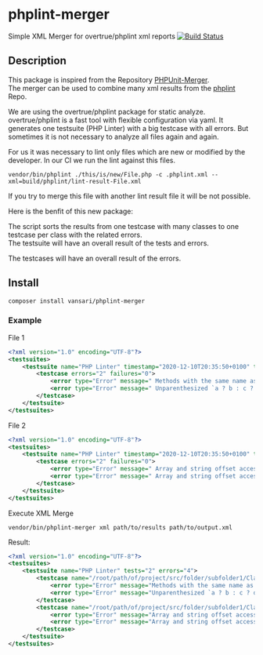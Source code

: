 # phplint-merger
Simple XML Merger for overtrue/phplint xml reports
[![Build Status](https://travis-ci.com/vansari/phplint-merger.svg?branch=main)](https://travis-ci.com/vansari/phplint-merger)

## Description

This package is inspired from the Repository [PHPUnit-Merger](https://github.com/Nimut/phpunit-merger).  
The merger can be used to combine many xml results from the [phplint](https://github.com/overtrue/phplint) Repo.

We are using the overtrue/phplint package for static analyze.
overtrue/phplint is a fast tool with flexible configuration via yaml. It generates one testsuite (PHP Linter) with a big testcase with all errors.
But sometimes it is not necessary to analyze all files again and again.

For us it was necessary to lint only files which are new or modified by the developer.
In our CI we run the lint against this files.

````shell
vendor/bin/phplint ./this/is/new/File.php -c .phplint.xml --xml=build/phplint/lint-result-File.xml
````

If you try to merge this file with another lint result file it will be not possible.

Here is the benfit of this new package:

The script sorts the results from one testcase with many classes to one testcase per class with the related errors.  
The testsuite will have an overall result of the tests and errors.

The testcases will have an overall result of the errors.

## Install
````
composer install vansari/phplint-merger
````

### Example
File 1
```xml
<?xml version="1.0" encoding="UTF-8"?>
<testsuites>
    <testsuite name="PHP Linter" timestamp="2020-12-10T20:35:50+0100" time="1 sec" tests="1" errors="2">
        <testcase errors="2" failures="0">
            <error type="Error" message=" Methods with the same name as their class will not be constructors in line 3">/root/path/of/project/src/folder/subfolder1/Class1.php</error>
            <error type="Error" message=" Unparenthesized `a ? b : c ? d : e` is deprecated. Use either `(a ? b : c) ? d : e` or `a ? b : (c ? d : e)` in line 140">/root/path/of/project/src/folder/subfolder1/Class1.php</error>
        </testcase>
    </testsuite>
</testsuites>
```

File 2
```xml
<?xml version="1.0" encoding="UTF-8"?>
<testsuites>
    <testsuite name="PHP Linter" timestamp="2020-12-10T20:35:50+0100" time="1 sec" tests="1" errors="2">
        <testcase errors="2" failures="0">
            <error type="Error" message=" Array and string offset access syntax with curly braces is deprecated in line 91">/root/path/of/project/src/folder/subfolder1/Class2.php</error>
            <error type="Error" message=" Array and string offset access syntax with curly braces is deprecated in line 8">/root/path/of/project/src/folder/subfolder1/Class2.php</error>
        </testcase>
    </testsuite>
</testsuites>
```
Execute XML Merge
```shell
vendor/bin/phplint-merger xml path/to/results path/to/output.xml
```

Result:
```xml
<?xml version="1.0" encoding="UTF-8"?>
<testsuites>
    <testsuite name="PHP Linter" tests="2" errors="4">
        <testcase name="/root/path/of/project/src/folder/subfolder1/Class1.php" errors="2" failures="0">
            <error type="Error" message="Methods with the same name as their class will not be constructors in line 3"/>
            <error type="Error" message="Unparenthesized `a ? b : c ? d : e` is deprecated. Use either `(a ? b : c) ? d : e` or `a ? b : (c ? d : e)` in line 140"/>
        </testcase>
        <testcase name="/root/path/of/project/src/folder/subfolder1/Class2.php" errors="2" failures="0">
            <error type="Error" message="Array and string offset access syntax with curly braces is deprecated in line 91"/>
            <error type="Error" message="Array and string offset access syntax with curly braces is deprecated in line 8"/>
        </testcase>
    </testsuite>
</testsuites>

```
